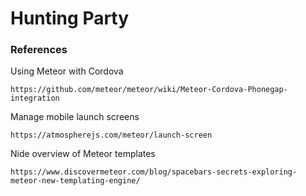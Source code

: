 # Hunting Party







### References

Using Meteor with Cordova
	
	https://github.com/meteor/meteor/wiki/Meteor-Cordova-Phonegap-integration


Manage mobile launch screens

	https://atmospherejs.com/meteor/launch-screen



Nide overview of Meteor templates

	https://www.discovermeteor.com/blog/spacebars-secrets-exploring-meteor-new-templating-engine/